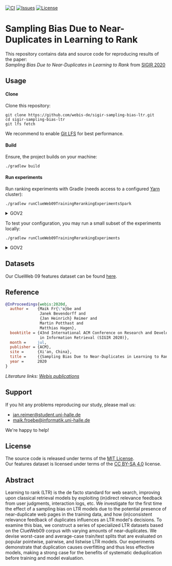 [![CI](https://img.shields.io/github/workflow/status/webis-de/sigir-sampling-bias-ltr/CI?style=flat-square)](https://github.com/webis-de/sigir-sampling-bias-ltr/actions?query=workflow%3ACI)
[![Issues](https://img.shields.io/github/issues/webis-de/sigir-sampling-bias-ltr?style=flat-square)](https://github.com/webis-de/sigir-sampling-bias-ltr/issues)
[![License](https://img.shields.io/github/license/webis-de/sigir-sampling-bias-ltr?style=flat-square)](LICENSE)

# Sampling Bias Due to Near-Duplicates in Learning to Rank

This repository contains data and source code for reproducing results of the paper:  
_Sampling Bias Due to Near-Duplicates in Learning to Rank_ from [SIGIR 2020](https://sigir.org/sigir2020/)


## Usage


#### Clone

Clone this repository:  
```shell script
git clone https://github.com/webis-de/sigir-sampling-bias-ltr.git
cd sigir-sampling-bias-ltr
git lfs fetch
```
We recommend to enable [Git LFS](https://git-lfs.github.com/)
for best performance.


#### Build

Ensure, the project builds on your machine:

```shell script
./gradlew build
```


#### Run experiments

Run ranking experiments with Gradle
(needs access to a configured [Yarn](http://hadoop.apache.org/docs/stable/hadoop-yarn/hadoop-yarn-site/YARN.html) cluster):

```shell script
./gradlew runClueWeb09TrainingRerankingExperimentsSpark
```

<details><summary>GOV2</summary>

```shell script
./gradlew runGov2TrainingRerankingExperimentsSpark
```

</details>

To test your configuration, you may run a small subset 
of the experiments locally:

```shell script
./gradlew runClueWeb09TrainingRerankingExperiments
```

<details><summary>GOV2</summary>

```shell script
./gradlew runGov2TrainingRerankingExperiments
```

</details>


## Datasets

Our ClueWeb 09 features dataset can be found [here](data/features).


## Reference

```bibtex
@InProceedings{webis:2020d,
  author =    {Maik Fr{\"o}be and 
               Janek Bevendorff and 
               {Jan Heinrich} Reimer and 
               Martin Potthast and 
               Matthias Hagen},
  booktitle = {43nd International ACM Conference on Research and Development 
               in Information Retrieval (SIGIR 2020)},
  month =     jul,
  publisher = {ACM},
  site =      {Xi'an, China},
  title =     {{Sampling Bias Due to Near-Duplicates in Learning to Rank}},
  year =      2020
}
```

_Literature links:
[Webis publications](https://webis.de/publications.html?q=Sampling+Bias+Due+to+Near-Duplicates+in+Learning+to+Rank)_


## Support

If you hit any problems reproducing our study, 
please mail us:

- [jan.reimer@student.uni-halle.de](mailto:jan.reimer@student.uni-halle.de)
- [maik.froebe@informatik.uni-halle.de](mailto:maik.froebe@informatik.uni-halle.de)

We're happy to help!


## License

The source code is released under terms of the [MIT License](LICENSE).  
Our features dataset is licensed under terms of the [CC BY-SA 4.0](https://creativecommons.org/licenses/by-sa/4.0/) license.


## Abstract

Learning to rank (LTR) is the de facto standard for web search, 
improving upon classical retrieval models 
by exploiting (in)direct relevance feedback 
from user judgments, interaction logs, etc. 
We investigate for the first time the effect of a sampling bias 
on LTR models due to the potential presence of near-duplicate web pages 
in the training data, and how (in)consistent relevance feedback 
of duplicates influences an LTR model's decisions. 
To examine this bias, we construct a series of specialized LTR datasets 
based on the ClueWeb09 corpus with varying amounts of near-duplicates. 
We devise worst-case and average-case train/test splits 
that are evaluated on popular pointwise, pairwise, and listwise LTR models. 
Our experiments demonstrate that duplication causes overfitting 
and thus less effective models, making a strong case for the benefits 
of systematic deduplication before training and model evaluation.
